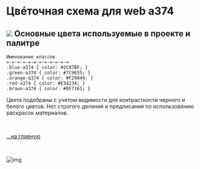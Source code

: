 # Цвéточная схема для web a374

![](https://1.bp.blogspot.com/-Ve9Qgi6hUcs/YH0B9T1ktkI/AAAAAAAAGgI/TgAU1sO93voDcIrolUnpQkEKL2Hl7yUqACK4BGAYYCw/s1600/az-colors-736417.jpg)
Основные цвета используемые в проекте и палитре
---

    Именование классов 
    =-=-=-=-=-=-=-=-=-=-=-=
    .blue-a374 { color: #2C87BF; }
    .green-a374 { color: #7C9655; }
    .orange-a374 { color: #F29849; }
    .red-a374 { color: #E34234; }
    .braun-a374 { color: #8F7161; }


Цвета подобраны с учетом видимости для контрастности черного и белого цветов. 
Нет строгого деления и предписания по использованию раскрасок материалов.

<br>

[…на главную](/)

<br>

![img](https://1.bp.blogspot.com/-hOxN5KX2KfY/YPplNP_w6xI/AAAAAAAAGz0/nNxSLwD5lnQhvFnce_DzmIoSRWyY9A3QACLcBGAsYHQ/s694/theend-beats.png)

